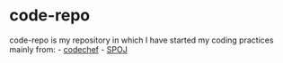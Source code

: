code-repo
=========
code-repo is my repository in which I have started my coding practices mainly from:
	- [codechef]
	- [SPOJ]
	
	
[codechef]:http://codechef.com
[SPOJ]:http://spoj.com

	
